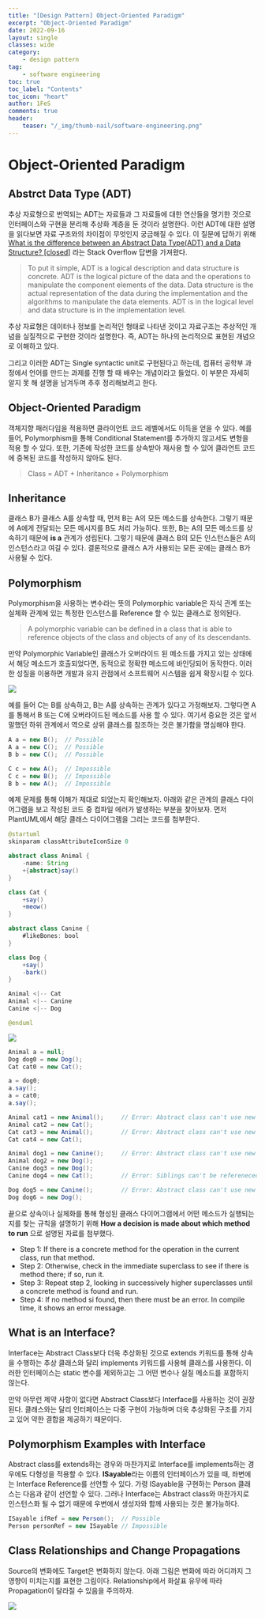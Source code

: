 ```yaml
---
title: "[Design Pattern] Object-Oriented Paradigm"
excerpt: "Object-Oriented Paradigm"
date: 2022-09-16
layout: single
classes: wide
category:
    - design pattern
tag:
    - software engineering
toc: true
toc_label: "Contents"
toc_icon: "heart"
author: 1FeS
comments: true
header:
    teaser: "/_img/thumb-nail/software-engineering.png"
---
```


# Object-Oriented Paradigm

## Abstrct Data Type (ADT)

추상 자료형으로 번역되는 ADT는 자료들과 그 자료들에 대한 연산들을 명기한 것으로 인터페이스와 구현을 분리해 추상화 계층을 둔 것이라 설명한다. 이런 ADT에 대한 설명을 읽다보면 자료 구조와의 차이점이 무엇인지 궁금해질 수 있다. 이 질문에 답하기 위해 [What is the difference between an Abstract Data Type(ADT) and a Data Structure? [closed]](https://stackoverflow.com/questions/13965757/what-is-the-difference-between-an-abstract-data-typeadt-and-a-data-structure) 라는 Stack Overflow 답변을 가져왔다.

> To put it simple, ADT is a logical description and data structure is concrete. ADT is the logical picture of the data and the operations to manipulate the component elements of the data. Data structure is the actual representation of the data during the implementation and the algorithms to manipulate the data elements. ADT is in the logical level and data structure is in the implementation level.

추상 자료형은 데이터나 정보를 논리적인 형태로 나타낸 것이고 자료구조는 추상적인 개념을 실질적으로 구현한 것이라 설명한다. 즉, ADT는 하나의 논리적으로 표현된 개념으로 이해하고 있다.

그리고 이러한 ADT는 Single syntactic unit로 구현된다고 하는데, 컴퓨터 공학부 과정에서 언어를 만드는 과제를 진행 할 때 배우는 개념이라고 들었다. 이 부분은 자세히 알지 못 해 설명을 남겨두며 추후 정리해보려고 한다. 

## Object-Oriented Paradigm

객체지향 패러다임을 적용하면 클라이언트 코드 레벨에서도 이득을 얻을 수 있다. 예를 들어, Polymorphism을 통해 Conditional Statement를 추가하지 않고서도 변형을 적용 할 수 있다. 또한, 기존에 작성한 코드를 상속받아 재사용 할 수 있어 클라언트 코드에 중복된 코드를 작성하지 않아도 된다.

> Class = ADT + Inheritance + Polymorphism

## Inheritance

클래스 B가 클래스 A를 상속할 때, 먼저 B는 A의 모든 메소드를 상속한다. 그렇기 때문에 A에게 전달되는 모든 메시지를 B도 처리 가능하다. 또한, B는 A의 모든 메소드를 상속하기 때문에 **is a** 관계가 성립된다. 그렇기 때문에 클래스 B의 모든 인스턴스들은 A의 인스턴스라고 여길 수 있다. 결론적으로 클래스 A가 사용되는 모든 곳에는 클래스 B가 사용될 수 있다.

## Polymorphism

Polymorphism을 사용하는 변수라는 뜻의 Polymorphic variable은 자식 관계 또는 실체화 관계에 있는 특정한 인스턴스를 Reference 할 수 있는 클래스로 정의된다.

> A polymorphic variable can be defined in a class that is able to reference objects of the class and objects of any of its descendants.

만약 Polymorphic Variable인 클래스가 오버라이드 된 메소드를 가지고 있는 상태에서 해당 메소드가 호출되었다면, 동적으로 정확한 메소드에 바인딩되어 동작한다. 이러한 성질을 이용하면 개발과 유지 관점에서 소프트웨어 시스템을 쉽게 확장시킬 수 있다.

<img src="/_img/2022-09-16/class inheritance sample.png">

예를 들어 C는 B를 상속하고, B는 A를 상속하는 관계가 있다고 가정해보자. 그렇다면 A를 통해서 B 또는 C에 오버라이드된 메소드를 사용 할 수 있다. 여기서 중요한 것은 앞서 말했던 하위 관계에서 역으로 상위 클래스를 참조하는 것은 불가함을 명심해야 한다.

```java
A a = new B();  // Possible
A a = new C();  // Possible
B b = new C();  // Possible

C c = new A();  // Impossible
C c = new B();  // Impossible
B b = new A();  // Impossible
```

예제 문제를 통해 이해가 제대로 되었는지 확인해보자. 아래와 같은 관계의 클래스 다이어그램을 보고 작성된 코드 중 컴파일 에러가 발생하는 부분을 찾아보자. 먼저 PlantUML에서 해당 클래스 다이어그램을 그리는 코드를 첨부한다.

```java
@startuml
skinparam classAttributeIconSize 0

abstract class Animal {
	-name: String
	+{abstract}say()
}

class Cat {
	+say()
	+meow()
}

abstract class Canine {
	#likeBones: bool
}

class Dog {
	+say()
	-bark()
}

Animal <|-- Cat
Animal <|-- Canine
Canine <|-- Dog

@enduml
```

<img src="/_img/2022-09-16/inheritance example.png">

```java
Animal a = null;
Dog dog0 = new Dog();
Cat cat0 = new Cat();

a = dog0;
a.say();
a = cat0;
a.say();

Animal cat1 = new Animal();     // Error: Abstract class can't use new
Animal cat2 = new Cat();
Cat cat3 = new Animal();        // Error: Abstract class can't use new
Cat cat4 = new Cat();

Animal dog1 = new Canine();     // Error: Abstract class can't use new
Animal dog2 = new Dog();
Canine dog3 = new Dog();
Canine dog4 = new Cat();        // Error: Siblings can't be refereneced

Dog dog5 = new Canine();        // Error: Abstract class can't use new
Dog dog6 = new Dog();
```

끝으로 상속이나 실체화를 통해 형성된 클래스 다이어그램에서 어떤 메소드가 실행되는지를 찾는 규칙을 설명하기 위해 **How a decision is made about which method to run** 으로 설명된 자료를 첨부했다.

- Step 1: If there is a concrete method for the operation in the current class, run that method.
- Step 2: Otherwise, check in the immediate superclass to see if there is method there; if so, run it.
- Step 3: Repeat step 2, looking in successively higher superclasses until a concrete method is found and run.
- Step 4: If no method si found, then there must be an error. In compile time, it shows an error message.

## What is an Interface?

Interface는 Abstract Class보다 더욱 추상화된 것으로 extends 키워드를 통해 상속을 수행하는 추상 클래스와 달리 implements 키워드를 사용해 클래스를 사용한다. 이러한 인터페이스는 static 변수를 제외하고는 그 어떤 변수나 실질 메소드를 포함하지 않는다.

만약 아무런 제약 사항이 없다면 Abstract Class보다 Interface를 사용하는 것이 권장된다. 클래스와는 달리 인터페이스는 다중 구현이 가능하며 더욱 추상화된 구조를 가지고 있어 약한 결합을 제공하기 때문이다.

## Polymorphism Examples with Interface

Abstract class를 extends하는 경우와 마찬가지로 Interface를 implements하는 경우에도 다형성을 적용할 수 있다. **ISayable**라는 이름의 인터페이스가 있을 때, 좌변에는 Interface Reference를 선언할 수 있다. 가령 ISayable을 구현하는 Person 클래스는 다음과 같이 선언할 수 있다. 그러나 Interface는 Abstract class와 마찬가지로 인스턴스화 될 수 없기 때문에 우변에서 생성자와 함께 사용되는 것은 불가능하다.

```java
ISayable ifRef = new Person();  // Possible
Person personRef = new ISayable // Impossible
```
## Class Relationships and Change Propagations

Source의 변화에도 Target은 변화하지 않는다. 아래 그림은 변화에 따라 어디까지 그 영향이 미치는지를 표현한 그림이다. Relationship에서 화살표 유무에 따라 Propagation이 달라질 수 있음을 주의하자.

<img src="/_img/2022-09-16/change propagation.png">